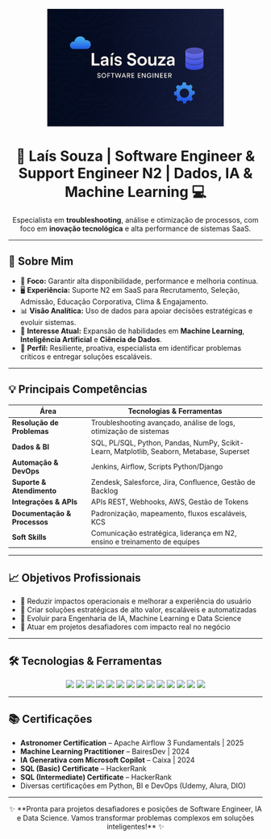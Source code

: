 <p align="center">
  <img src="https://github.com/LaisSouza06/LaisSouza06/blob/main/Lais_Souza_S_E.png?raw=true" width="350"/>
</p>

<h1 align="center">💙 Laís Souza | Software Engineer & Support Engineer N2 | Dados, IA & Machine Learning 💻</h1>

<p align="center">
Especialista em <strong>troubleshooting</strong>, análise e otimização de processos, com foco em <strong>inovação tecnológica</strong> e alta performance de sistemas SaaS.
</p>

---

## 🚀 Sobre Mim
- 🎯 **Foco:** Garantir alta disponibilidade, performance e melhoria contínua.  
- 🖥 **Experiência:** Suporte N2 em SaaS para Recrutamento, Seleção, Admissão, Educação Corporativa, Clima & Engajamento.  
- 📊 **Visão Analítica:** Uso de dados para apoiar decisões estratégicas e evoluir sistemas.  
- 🤖 **Interesse Atual:** Expansão de habilidades em **Machine Learning**, **Inteligência Artificial** e **Ciência de Dados**.  
- 💪 **Perfil:** Resiliente, proativa, especialista em identificar problemas críticos e entregar soluções escaláveis.

---

## 💡 Principais Competências

| Área | Tecnologias & Ferramentas |
|------|---------------------------|
| **Resolução de Problemas** | Troubleshooting avançado, análise de logs, otimização de sistemas |
| **Dados & BI** | SQL, PL/SQL, Python, Pandas, NumPy, Scikit-Learn, Matplotlib, Seaborn, Metabase, Superset |
| **Automação & DevOps** | Jenkins, Airflow, Scripts Python/Django |
| **Suporte & Atendimento** | Zendesk, Salesforce, Jira, Confluence, Gestão de Backlog |
| **Integrações & APIs** | APIs REST, Webhooks, AWS, Gestão de Tokens |
| **Documentação & Processos** | Padronização, mapeamento, fluxos escaláveis, KCS |
| **Soft Skills** | Comunicação estratégica, liderança em N2, ensino e treinamento de equipes |

---

## 📈 Objetivos Profissionais
- 📌 Reduzir impactos operacionais e melhorar a experiência do usuário  
- 📌 Criar soluções estratégicas de alto valor, escaláveis e automatizadas  
- 📌 Evoluir para Engenharia de IA, Machine Learning e Data Science  
- 📌 Atuar em projetos desafiadores com impacto real no negócio  

---

## 🛠 Tecnologias & Ferramentas

<p align="center">
  <!-- Linguagens -->
  <img src="https://img.shields.io/badge/Python-3776AB?style=for-the-badge&logo=python&logoColor=white" />
  <img src="https://img.shields.io/badge/SQL-000000?style=for-the-badge&logo=postgresql&logoColor=white" />
  <img src="https://img.shields.io/badge/PL/SQL-F80000?style=for-the-badge&logo=oracle&logoColor=white" />
  
  <!-- Data Science / ML -->
  <img src="https://img.shields.io/badge/Machine%20Learning-007ACC?style=for-the-badge&logo=azure-machine-learning&logoColor=white" />
  <img src="https://img.shields.io/badge/Pandas-150458?style=for-the-badge&logo=pandas&logoColor=white" />
  <img src="https://img.shields.io/badge/NumPy-013243?style=for-the-badge&logo=numpy&logoColor=white" />
  <img src="https://img.shields.io/badge/Scikit--Learn-F7931E?style=for-the-badge&logo=scikit-learn&logoColor=white" />
  <img src="https://img.shields.io/badge/Matplotlib-11557c?style=for-the-badge&logo=plotly&logoColor=white" />
  <img src="https://img.shields.io/badge/Seaborn-4B0082?style=for-the-badge&logo=python&logoColor=white" />

  <!-- DevOps & Ferramentas -->
  <img src="https://img.shields.io/badge/Jenkins-D24939?style=for-the-badge&logo=jenkins&logoColor=white" />
  <img src="https://img.shields.io/badge/Airflow-017CEE?style=for-the-badge&logo=apache-airflow&logoColor=white" />
  <img src="https://img.shields.io/badge/GitHub-181717?style=for-the-badge&logo=github&logoColor=white" />
  <img src="https://img.shields.io/badge/Django-092E20?style=for-the-badge&logo=django&logoColor=white" />
  <img src="https://img.shields.io/badge/AWS-232F3E?style=for-the-badge&logo=amazon-aws&logoColor=white" />
</p>

---

## 📚 Certificações
- **Astronomer Certification** – Apache Airflow 3 Fundamentals | 2025  
- **Machine Learning Practitioner** – BairesDev | 2024  
- **IA Generativa com Microsoft Copilot** – Caixa | 2024  
- **SQL (Basic) Certificate** – HackerRank  
- **SQL (Intermediate) Certificate** – HackerRank  
- Diversas certificações em Python, BI e DevOps (Udemy, Alura, DIO)  

---

<p align="center">
✨ **Pronta para projetos desafiadores e posições de Software Engineer, IA e Data Science. Vamos transformar problemas complexos em soluções inteligentes!** ✨
</p>
